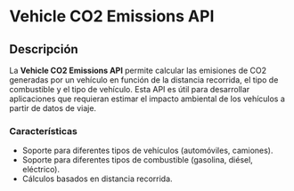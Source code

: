 # Vehicle CO2 Emissions API

## Descripción

La **Vehicle CO2 Emissions API** permite calcular las emisiones de CO2 generadas por un vehículo en función de la distancia recorrida, el tipo de combustible y el tipo de vehículo. Esta API es útil para desarrollar aplicaciones que requieran estimar el impacto ambiental de los vehículos a partir de datos de viaje.

### Características

- Soporte para diferentes tipos de vehículos (automóviles, camiones).
- Soporte para diferentes tipos de combustible (gasolina, diésel, eléctrico).
- Cálculos basados en distancia recorrida.
